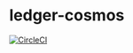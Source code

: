# ledger-cosmos

[![CircleCI](https://circleci.com/gh/ZondaX/ledger-cosmos.svg?style=svg&circle-token=fdea2c93e42c201822ca76fe617258f3a5b3709a)](https://circleci.com/gh/ZondaX/ledger-cosmos)
